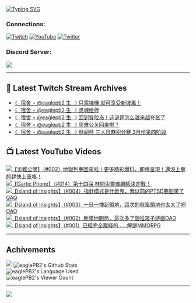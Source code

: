 <!--### Hello people, I'm EaglePB2 - The one who building something for fun 👋
Thank you for standby for this profile.   
The purpose of this profile is coming soon.   
You may come back later, as you wish if this readme.md is updated.   -->

<a href="https://git.io/typing-svg"><img src="https://readme-typing-svg.herokuapp.com?font=Fira+Code&duration=1000&pause=5000&vCenter=true&random=false&width=500&lines=%F0%9F%91%8B+Hello+Everyone%2C+I'm+EaglePB2.;%F0%9F%99%87+Thank+you+for+stopping+by+my+profile.+;%F0%9F%94%AD+%3D%3D%3D%3D+%F0%9F%94%AD;%F0%9F%91%8B+%E4%BD%A0%E5%A5%BD%EF%BC%8C%E6%AD%A1%E8%BF%8E%E4%BE%86%E5%88%B0%E6%88%91%E7%9A%84%E4%BB%A3%E7%A2%BC%E5%BA%AB%E3%80%82;%F0%9F%99%87+%E6%84%9F%E8%AC%9D%E5%89%8D%E4%BE%86%E5%8F%83%E8%A7%80%E5%B0%8F%E5%B1%8B+owo~" alt="Typing SVG" /></a>

### Connections:

[![Twitch](https://img.shields.io/badge/Twitch-9347FF?style=flat-square&logo=twitch&logoColor=white)](https://www.twitch.tv/eaglepb2)
[![YouTube](https://img.shields.io/badge/YouTube-%23FF0000.svg?style=flat-square&logo=YouTube&logoColor=white)](https://www.youtube.com/eaglepb2)
[![Twitter](https://img.shields.io/badge/Twitter-%231DA1F2.svg?style=flat-square&logo=Twitter&logoColor=white)](https://twitter.com/eaglepb2)

### Discord Server:

[![](https://invidget.switchblade.xyz/qKrub9b?theme=dark&language=ch)](https://discord.gg/qKrub9b)

---

## 👾 Latest Twitch Stream Archives
<!-- TWITCH:START -->
- [☾ 宿舍 ⋆ @eaglepb2 生 ☽ 只需挂機 就可享受新披風！](https://www.twitch.tv/videos/2421116588)
- [☾ 宿舍 ⋆ @eaglepb2 生 ☽ 灵魂绘师](https://www.twitch.tv/videos/2418439328)
- [☾ 宿舍 ⋆ @eaglepb2 生 ☽ 回到冒险岛！这谜题怎么越来越夸张了](https://www.twitch.tv/videos/2418259856)
- [☾ 宿舍 ⋆ @eaglepb2 生 ☽ 灾难公关回来啦？](https://www.twitch.tv/videos/2417516600)
- [☾ 宿舍 ⋆ @eaglepb2 生 ☽ 林间杯 三人日麻积分赛 3月份第四阶段](https://www.twitch.tv/videos/2415761106)
<!-- TWITCH:END -->



## 📺 Latest YouTube Videos
<!-- YOUTUBE:START -->
<!-- YOUTUBE:END -->

<!-- BEGIN YOUTUBE-CARDS -->
<a href="https://www.youtube.com/watch?v=TaKIiGYIBTY">
  <picture>
    <source media="(prefers-color-scheme: dark)" srcset="https://ytcards.demolab.com/?id=TaKIiGYIBTY&title=%E3%80%90%E7%81%BD%E9%9B%A3%E5%85%AC%E9%97%9C%E3%80%91%EF%BC%88%23002%EF%BC%89%E5%9C%B0%E7%8D%84%E5%88%97%E8%BB%8A%E5%9B%9E%E4%BE%86%E5%95%A6%EF%BC%81%E6%9B%B4%E5%A4%9A%E7%B2%BE%E5%BD%A9%E7%88%86%E6%96%99%EF%BC%8C%E5%8D%B3%E5%B0%87%E5%91%88%E7%8F%BE%EF%BC%81%E9%82%84%E6%B2%92%E4%B8%8A%E8%BB%8A%E7%9A%84%E8%B6%95%E5%BF%AB%E4%B8%8A%E8%BB%8A%E5%92%AF%EF%BC%81&lang=zh&timestamp=1743398450&background_color=%230d1117&title_color=%23ffffff&stats_color=%23dedede&max_title_lines=1&width=250&border_radius=5&duration=17902">
    <img src="https://ytcards.demolab.com/?id=TaKIiGYIBTY&title=%E3%80%90%E7%81%BD%E9%9B%A3%E5%85%AC%E9%97%9C%E3%80%91%EF%BC%88%23002%EF%BC%89%E5%9C%B0%E7%8D%84%E5%88%97%E8%BB%8A%E5%9B%9E%E4%BE%86%E5%95%A6%EF%BC%81%E6%9B%B4%E5%A4%9A%E7%B2%BE%E5%BD%A9%E7%88%86%E6%96%99%EF%BC%8C%E5%8D%B3%E5%B0%87%E5%91%88%E7%8F%BE%EF%BC%81%E9%82%84%E6%B2%92%E4%B8%8A%E8%BB%8A%E7%9A%84%E8%B6%95%E5%BF%AB%E4%B8%8A%E8%BB%8A%E5%92%AF%EF%BC%81&lang=zh&timestamp=1743398450&background_color=%23ffffff&title_color=%2324292f&stats_color=%2357606a&max_title_lines=1&width=250&border_radius=5&duration=17902" alt="【災難公關】（#002）地獄列車回來啦！更多精彩爆料，即將呈現！還沒上車的趕快上車咯！" title="【災難公關】（#002）地獄列車回來啦！更多精彩爆料，即將呈現！還沒上車的趕快上車咯！">
  </picture>
</a>
<a href="https://www.youtube.com/watch?v=qhgzVW9IXwM">
  <picture>
    <source media="(prefers-color-scheme: dark)" srcset="https://ytcards.demolab.com/?id=qhgzVW9IXwM&title=%E3%80%90Gartic+Phone%E3%80%91%EF%BC%88%23014%EF%BC%89%E7%AC%AC%E5%8D%81%E5%9B%9B%E5%B1%8A+%E6%9E%97%E9%96%93%E7%9B%83%E9%9D%88%E9%AD%82%E7%B9%AA%E5%B8%AB%E6%B1%BA%E5%AE%9A%E6%88%B0%EF%BC%81&lang=zh&timestamp=1743346335&background_color=%230d1117&title_color=%23ffffff&stats_color=%23dedede&max_title_lines=1&width=250&border_radius=5&duration=10885">
    <img src="https://ytcards.demolab.com/?id=qhgzVW9IXwM&title=%E3%80%90Gartic+Phone%E3%80%91%EF%BC%88%23014%EF%BC%89%E7%AC%AC%E5%8D%81%E5%9B%9B%E5%B1%8A+%E6%9E%97%E9%96%93%E7%9B%83%E9%9D%88%E9%AD%82%E7%B9%AA%E5%B8%AB%E6%B1%BA%E5%AE%9A%E6%88%B0%EF%BC%81&lang=zh&timestamp=1743346335&background_color=%23ffffff&title_color=%2324292f&stats_color=%2357606a&max_title_lines=1&width=250&border_radius=5&duration=10885" alt="【Gartic Phone】（#014）第十四届 林間盃靈魂繪師決定戰！" title="【Gartic Phone】（#014）第十四届 林間盃靈魂繪師決定戰！">
  </picture>
</a>
<a href="https://www.youtube.com/watch?v=2m5irjS4V48">
  <picture>
    <source media="(prefers-color-scheme: dark)" srcset="https://ytcards.demolab.com/?id=2m5irjS4V48&title=%E3%80%90Island+of+Insights%E3%80%91%EF%BC%88%23004%EF%BC%89%E6%8C%87%E9%87%9D%E6%A8%A1%E5%BC%8F%E6%98%AF%E4%BB%80%E9%BA%BD%E9%AC%BC%EF%BC%8C%E6%88%91%E4%BB%A5%E5%89%8D%E7%9A%84PTSD%E8%A6%81%E5%9B%9E%E4%BE%86%E4%BA%86QAQ&lang=zh&timestamp=1743312910&background_color=%230d1117&title_color=%23ffffff&stats_color=%23dedede&max_title_lines=1&width=250&border_radius=5&duration=13401">
    <img src="https://ytcards.demolab.com/?id=2m5irjS4V48&title=%E3%80%90Island+of+Insights%E3%80%91%EF%BC%88%23004%EF%BC%89%E6%8C%87%E9%87%9D%E6%A8%A1%E5%BC%8F%E6%98%AF%E4%BB%80%E9%BA%BD%E9%AC%BC%EF%BC%8C%E6%88%91%E4%BB%A5%E5%89%8D%E7%9A%84PTSD%E8%A6%81%E5%9B%9E%E4%BE%86%E4%BA%86QAQ&lang=zh&timestamp=1743312910&background_color=%23ffffff&title_color=%2324292f&stats_color=%2357606a&max_title_lines=1&width=250&border_radius=5&duration=13401" alt="【Island of Insights】（#004）指針模式是什麽鬼，我以前的PTSD要回來了QAQ" title="【Island of Insights】（#004）指針模式是什麽鬼，我以前的PTSD要回來了QAQ">
  </picture>
</a>
<a href="https://www.youtube.com/watch?v=cOoXReJVY_A">
  <picture>
    <source media="(prefers-color-scheme: dark)" srcset="https://ytcards.demolab.com/?id=cOoXReJVY_A&title=%E3%80%90Island+of+Insights%E3%80%91%EF%BC%88%23003%EF%BC%89%E4%B8%80%E6%97%A5%E4%B8%80%E5%A1%8A%E6%96%B0%E9%A0%98%E5%9C%B0%EF%BC%8C%E9%80%99%E6%AC%A1%E7%9A%84%E7%A7%8B%E9%A2%A8%E9%A0%98%E5%9C%B0%E4%B9%9F%E5%A4%AA%E5%A4%A7%E4%BA%86%E5%90%A7OAO&lang=zh&timestamp=1742899059&background_color=%230d1117&title_color=%23ffffff&stats_color=%23dedede&max_title_lines=1&width=250&border_radius=5&duration=18851">
    <img src="https://ytcards.demolab.com/?id=cOoXReJVY_A&title=%E3%80%90Island+of+Insights%E3%80%91%EF%BC%88%23003%EF%BC%89%E4%B8%80%E6%97%A5%E4%B8%80%E5%A1%8A%E6%96%B0%E9%A0%98%E5%9C%B0%EF%BC%8C%E9%80%99%E6%AC%A1%E7%9A%84%E7%A7%8B%E9%A2%A8%E9%A0%98%E5%9C%B0%E4%B9%9F%E5%A4%AA%E5%A4%A7%E4%BA%86%E5%90%A7OAO&lang=zh&timestamp=1742899059&background_color=%23ffffff&title_color=%2324292f&stats_color=%2357606a&max_title_lines=1&width=250&border_radius=5&duration=18851" alt="【Island of Insights】（#003）一日一塊新領地，這次的秋風領地也太大了吧OAO" title="【Island of Insights】（#003）一日一塊新領地，這次的秋風領地也太大了吧OAO">
  </picture>
</a>
<a href="https://www.youtube.com/watch?v=coYnizovRv8">
  <picture>
    <source media="(prefers-color-scheme: dark)" srcset="https://ytcards.demolab.com/?id=coYnizovRv8&title=%E3%80%90Island+of+Insights%E3%80%91%EF%BC%88%23002%EF%BC%89%E6%96%B0%E9%A0%98%E5%9C%B0%E9%96%8B%E5%B1%80%EF%BC%8C%E9%80%99%E6%AC%A1%E5%A4%9A%E4%BA%86%E5%80%8B%E6%8E%A8%E7%AE%B1%E5%AD%90%E6%B8%B8%E6%88%B2OAO&lang=zh&timestamp=1742741609&background_color=%230d1117&title_color=%23ffffff&stats_color=%23dedede&max_title_lines=1&width=250&border_radius=5&duration=9998">
    <img src="https://ytcards.demolab.com/?id=coYnizovRv8&title=%E3%80%90Island+of+Insights%E3%80%91%EF%BC%88%23002%EF%BC%89%E6%96%B0%E9%A0%98%E5%9C%B0%E9%96%8B%E5%B1%80%EF%BC%8C%E9%80%99%E6%AC%A1%E5%A4%9A%E4%BA%86%E5%80%8B%E6%8E%A8%E7%AE%B1%E5%AD%90%E6%B8%B8%E6%88%B2OAO&lang=zh&timestamp=1742741609&background_color=%23ffffff&title_color=%2324292f&stats_color=%2357606a&max_title_lines=1&width=250&border_radius=5&duration=9998" alt="【Island of Insights】（#002）新領地開局，這次多了個推箱子游戲OAO" title="【Island of Insights】（#002）新領地開局，這次多了個推箱子游戲OAO">
  </picture>
</a>
<a href="https://www.youtube.com/watch?v=G9_aRKWILjs">
  <picture>
    <source media="(prefers-color-scheme: dark)" srcset="https://ytcards.demolab.com/?id=G9_aRKWILjs&title=%E3%80%90Island+of+Insights%E3%80%91%EF%BC%88%23001%EF%BC%89%E5%B7%B2%E7%B6%93%E5%AE%8C%E5%85%A8%E9%9B%A2%E7%B6%AB%E7%9A%84%E2%80%A6%E2%80%A6%E8%A7%A3%E8%AC%8EMMORPG&lang=zh&timestamp=1742701311&background_color=%230d1117&title_color=%23ffffff&stats_color=%23dedede&max_title_lines=1&width=250&border_radius=5&duration=13308">
    <img src="https://ytcards.demolab.com/?id=G9_aRKWILjs&title=%E3%80%90Island+of+Insights%E3%80%91%EF%BC%88%23001%EF%BC%89%E5%B7%B2%E7%B6%93%E5%AE%8C%E5%85%A8%E9%9B%A2%E7%B6%AB%E7%9A%84%E2%80%A6%E2%80%A6%E8%A7%A3%E8%AC%8EMMORPG&lang=zh&timestamp=1742701311&background_color=%23ffffff&title_color=%2324292f&stats_color=%2357606a&max_title_lines=1&width=250&border_radius=5&duration=13308" alt="【Island of Insights】（#001）已經完全離綫的……解謎MMORPG" title="【Island of Insights】（#001）已經完全離綫的……解謎MMORPG">
  </picture>
</a>
<!-- END YOUTUBE-CARDS -->

---

## Achivements
[![](https://github-profile-trophy.vercel.app/?username=eaglepb2&theme=monokai&no-bg=true&&title=Repositories,Issues,Commit,MultiLanguage)](https://github.com/anuraghazra/github-readme-stats)
<img align="center" alt="eaglePB2's Github Stats" src="https://github-readme-stats.vercel.app/api?username=eaglePB2&show_icons=true&hide_border=true&theme=merko" />
<br>
<img align="center" alt="eaglePB2's Language Used" src="https://github-readme-stats.vercel.app/api/top-langs/?username=eaglePB2&show_icons=true&hide_border=true&theme=merko&layout=compact&langs_count=8" />
<br>
<img align="center" alt="eaglePB2's Viewer Count" src="https://visitcount.itsvg.in/api?id=eaglepb2&label=Profile%20Views&color=3&icon=5&pretty=true" />

<hr>

<!-- RANDOMQUOTE:START -->
![](https://quotes-github-readme.vercel.app/api?type=horizontal&theme=merko)
<!-- RANDOMQUOTE:END -->


<!--
       _____   _   _   _____       _____   _   _   ____   
      |_   _| | | | | |  ___|     |  ___| | \ | | |  _  \  
        | |   | |_| | | |___      | |___  |  \| | | | | | 
        | |   |  _  | |  ___|     |  ___| |     | | | | | 
        | |   | | | | | |___      | |___  | |\  | | |_| | 
        |_|   |_| |_| |_____|     |_____| |_| \_| |____ / 
      
-->
